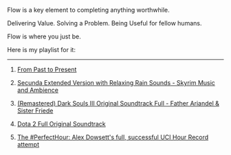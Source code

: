 Flow is a key element to completing anything worthwhile.

Delivering Value. Solving a Problem. Being Useful for fellow humans.

Flow is where you just be. 

Here is my playlist for it:

----

1) [From Past to Present](https://www.youtube.com/watch?v=s5sTI_zBg40)

2) [Secunda Extended Version with Relaxing Rain Sounds - Skyrim Music and Ambience](https://www.youtube.com/watch?v=cZy_NKOEmh8)

3) [(Remastered) Dark Souls III Original Soundtrack Full - Father Ariandel & Sister Friede](https://www.youtube.com/watch?v=QVu1_xET65I)

4) [Dota 2 Full Original Soundtrack](https://www.youtube.com/watch?v=6p_a1SYs6Gs)

5) [The #PerfectHour: Alex Dowsett's full, successful UCI Hour Record attempt](https://www.youtube.com/watch?v=WkfkMTEqQak)
